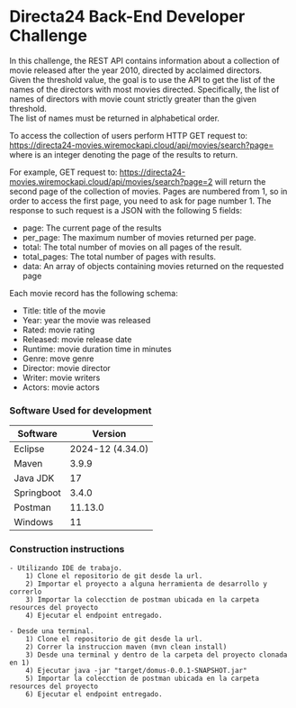 # Directa24 Back-End Developer Challenge 

In this challenge, the REST API contains information about a collection of movie released after the year 2010, directed by acclaimed directors.  
Given the threshold value, the goal is to use the API to get the list of the names of the directors with most movies directed. Specifically, the list of names of directors with movie count strictly greater than the given threshold.   
The list of names must be returned in alphabetical order.  

To access the collection of users perform HTTP GET request to:
https://directa24-movies.wiremockapi.cloud/api/movies/search?page=<pageNumber>
where <pageNumber> is an integer denoting the page of the results to return.

For example, GET request to:
https://directa24-movies.wiremockapi.cloud/api/movies/search?page=2
will return the second page of the collection of movies. Pages are numbered from 1, so in order to access the first page, you need to ask for page number 1.
The response to such request is a JSON with the following 5 fields:

- page: The current page of the results  
- per_page: The maximum number of movies returned per page.  
- total: The total number of movies on all pages of the result.  
- total_pages: The total number of pages with results.  
- data: An array of objects containing movies returned on the requested page  

Each movie record has the following schema:  
- Title: title of the movie  
- Year: year the movie was released  
- Rated: movie rating  
- Released: movie release date  
- Runtime: movie duration time in minutes  
- Genre: move genre  
- Director: movie director  
- Writer: movie writers  
- Actors: movie actors  


### Software Used for development
| Software      | Version           |
|---------------|-------------------|
| Eclipse		| 2024-12 (4.34.0)  |
| Maven         | 3.9.9             |
| Java JDK      | 17                |
| Springboot    | 3.4.0             |
| Postman       | 11.13.0           |
| Windows       | 11                |

### Construction instructions

    - Utilizando IDE de trabajo.
        1) Clone el repositorio de git desde la url.
        2) Importar el proyecto a alguna herramienta de desarrollo y correrlo
        3) Importar la colecction de postman ubicada en la carpeta resources del proyecto 
        4) Ejecutar el endpoint entregado.

    - Desde una terminal.
        1) Clone el repositorio de git desde la url.
        2) Correr la instruccion maven (mvn clean install)
        3) Desde una terminal y dentro de la carpeta del proyecto clonada en 1) 
        4) Ejecutar java -jar "target/domus-0.0.1-SNAPSHOT.jar"
        5) Importar la colecction de postman ubicada en la carpeta resources del proyecto 
        6) Ejecutar el endpoint entregado.


